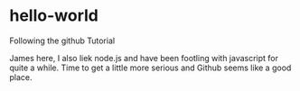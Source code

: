 # hello-world
Following the github Tutorial

James here, I also liek node.js and have been footling with javascript for quite a while. 
Time to get a little more serious and Github seems like a good place.

